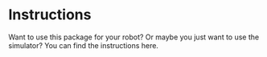 # Instructions
Want to use this package for your robot? Or maybe you just want to use the simulator? You can find the instructions here.
